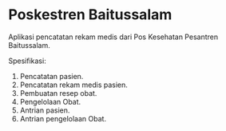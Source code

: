 # Poskestren Baitussalam

Aplikasi pencatatan rekam medis dari Pos Kesehatan Pesantren Baitussalam. 

Spesifikasi:
1. Pencatatan pasien.
2. Pencatatan rekam medis pasien.
3. Pembuatan resep obat.
4. Pengelolaan Obat.
5. Antrian pasien.
6. Antrian pengelolaan Obat.

